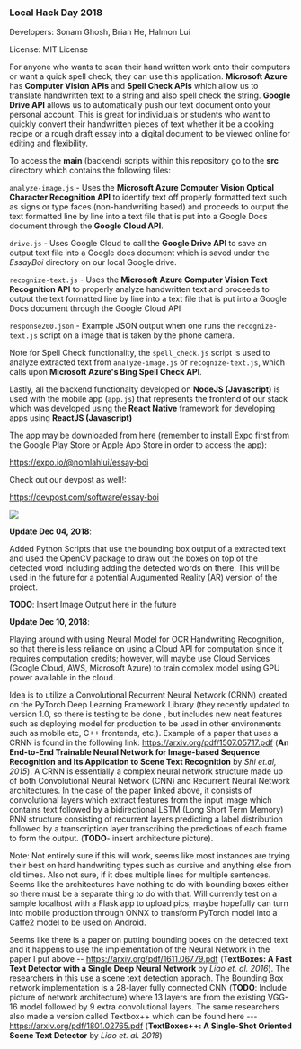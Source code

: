 ### Local Hack Day 2018

Developers: Sonam Ghosh, Brian He, Halmon Lui

License: MIT License

For anyone who wants to scan their hand written work onto their computers or want a quick spell check, they can use this application. **Microsoft Azure** has **Computer Vision APIs** and **Spell Check APIs** which allow us to translate handwritten text to a string and also spell check the string. **Google Drive API** allows us to automatically push our text document onto your personal account. This is great for individuals or students who want to quickly convert their handwritten pieces of text whether it be a cooking recipe or a rough draft essay into a digital document to be viewed online for editing and flexibility. 

To access the **main** (backend) scripts within this repository go to the **src** directory which contains the following files:

`analyze-image.js` - Uses the **Microsoft Azure Computer Vision Optical Character Recognition API** to identify text off properly formatted text such as signs or type faces (non-handwriting based) and proceeds to output the text formatted line by line into a text file that is put into a Google Docs document through the **Google Cloud API**. 

`drive.js` - Uses Google Cloud to call the **Google Drive API** to save an output text file into a Google docs document which is saved under the *EssayBoi* directory on our local Google drive. 

`recognize-text.js` - Uses the **Microsoft Azure Computer Vision Text Recognition API** to properly analyze handwritten text and proceeds to output the text formatted line by line into a text file that is put into a Google Docs document through the Google Cloud API 

`response200.json` - Example JSON output when one runs the `recognize-text.js` script on a image that is taken by the phone camera. 

Note for Spell Check functionality, the `spell_check.js` script is used to analyze extracted text from `analyze-image.js` or `recognize-text.js`, which calls upon **Microsoft Azure's Bing Spell Check API**. 

Lastly, all the backend functionalty developed on **NodeJS (Javascript)** is used with the mobile app (`app.js`) that represents the frontend of our stack which was developed using the **React Native** framework for developing apps using **ReactJS (Javascript)**

The app may be downloaded from here (remember to install Expo first from the Google Play Store or Apple App Store in order to access the app):

https://expo.io/@nomlahlui/essay-boi

Check out our devpost as well!:

https://devpost.com/software/essay-boi

<img src = "full_stack_diagram.png">


**Update Dec 04, 2018**:

Added Python Scripts that use the bounding box output of a extracted text and used the OpenCV package to draw out the boxes on top of the detected word including adding the detected words on there. This will be used in the future for a potential Augumented Reality (AR) version of the project. 

**TODO**: Insert Image Output here in the future

**Update Dec 10, 2018**:

Playing around with using Neural Model for OCR Handwriting Recognition, so that there is less reliance on using a Cloud API for computation since it requires computation credits; however, will maybe use Cloud Services (Google Cloud, AWS, Microsoft Azure) to train complex model using GPU power available in the cloud.

Idea is to utilize a Convolutional Recurrent Neural Network (CRNN) created on the PyTorch Deep Learning Framework Library (they recently updated to version 1.0, so there is testing to be done , but includes new neat features such as deploying model for production to be used in other environments such as mobile etc, C++ frontends, etc.). Example of a paper that uses a CRNN is found in the following link: https://arxiv.org/pdf/1507.05717.pdf (**An End-to-End Trainable Neural Network for Image-based Sequence Recognition and Its Application to Scene Text Recognition** by *Shi et.al, 2015*). A CRNN is essentially a complex neural network structure made up of both Convolutional Neural Network (CNN) and Recurrent Neural Network architectures. In the case of the paper linked above, it consists of convolutional layers which extract features from the input image which contains text followed by a bidirectional LSTM (Long Short Term Memory) RNN structure consisting of recurrent layers predicting a label distribution followed by a transcription layer transcribing the predictions of each frame to form the output. (**TODO**- insert architecture picture).

Note: Not entirely sure if this will work, seems like most instances are trying their best on hard handwriting types such as cursive and anything else from old times. Also not sure, if it does multiple lines for multiple sentences. Seems like the architectures have nothing to do with bounding boxes either so there must be a separate thing to do with that. Will currently test on a sample localhost with a Flask app to upload pics, maybe hopefully can turn into mobile production through ONNX to transform PyTorch model into a Caffe2 model to be used on Android. 

Seems like there is a paper on putting bounding boxes on the detected text and it happens to use the implementation of the Neural Network in the paper I put above -- https://arxiv.org/pdf/1611.06779.pdf (**TextBoxes: A Fast Text Detector with a Single Deep Neural Network** by *Liao et. al. 2016*). The researchers in this use a scene text detection apprach. The Bounding Box network implementation is a 28-layer fully connected CNN (**TODO**: Include picture of network architecture) where 13 layers are from the existing VGG-16 model followed by 9 extra convolutional layers.  The same researchers also made a version called Textbox++ which can be found here --- https://arxiv.org/pdf/1801.02765.pdf (**TextBoxes++: A Single-Shot Oriented Scene Text Detector** by *Liao et. al. 2018*) 
